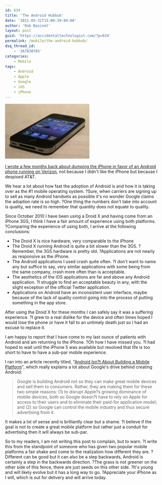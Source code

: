 ```yaml
---
id: 634
title: 'The Android Hubbub'
date: '2011-03-31T15:00:39-04:00'
author: 'Rob Bazinet'
layout: post
guid: 'https://accidentaltechnologist.com/?p=634'
permalink: /mobile/the-android-hubbub/
dsq_thread_id:
    - '267830765'
categories:
    - Mobile
tags:
    - Android
    - Apple
    - Google
    - iOS
    - iPhone
---
```


![Images](/assets/img/2011/03/images.jpeg "images.jpeg")

[I wrote a few months back about dumping the iPhone in favor of an Android phone running on Verizon](https://accidentaltechnologist.com/technology/droid-x-replaces-my-apple-iphone/), not because I didn't like the iPhone but because I despised AT&amp;T.

We hear a lot about how fast the adoption of Android is and how it is taking over as the #1 mobile operating system. ?Sure, when carriers are signing up to sell as many Android handsets as possible it's no wonder Google claims the adoption rate is so high. ?One thing the numbers don't take into account is quality, we need to remember that quantity does not equate to quality.

Since October 2010 I have been using a Droid X and having come from an iPhone 3GS, I think I have a fair amount of experience using both platforms. ?Comparing the experience of using both, I arrive at the following conclusions:

- The Droid X is nice hardware, very comparable to the iPhone
- The Droid X running Android is quite a bit slower than the 3GS. ?Remember, the 3GS hardware is pretty old. ?Applications are not nearly as responsive as the iPhone.
- The Android applications I used crash quite often. ?I don't want to name any but suffice to say, very similar applications with some being from the same company, crash more often than is acceptable.
- The aesthetics of the iOS applications are far and above any Android application. ?I struggle to find an acceptable beauty in any, with the slight exception of the official Twitter application.
- Applications on Android have an inconsistent user interface, maybe because of the lack of quality control going into the process of putting something in the app store.

After using the Droid X for these months I can safely say it was a suffering experience. ?I grew to a real dislike for the device and often times hoped I would lose the phone or have it fall to an untimely death just so I had an excuse to replace it.

I am happy to report that I have come to my last ounce of patients with Android and am returning to the iPhone. ?Oh how I have missed you. ?I had hoped to wait until the iPhone 5 was available but resolved that life is too short to have to have a sub-par mobile experience.

I ran into an article recently titled, "[Android Isn?t About Building a Mobile Platform](https://www.tightwind.net/2011/01/android-isnt-about-building-a-mobile-platform/)", which really explains a lot about Google's drive behind creating Android:

> Google is building Android not so they can make great mobile devices and sell them to consumers. Rather, they are making them for these two simple reasons: (1) to disrupt Apple?s growing dominance of mobile devices, both so Google doesn?t have to rely on Apple for access to their users and to eliminate their paid-for application model; and (2) so Google can control the mobile industry and thus secure advertising from it.

It makes a lot of sense and is brilliantly clear but a shame. ?I believe if the goal is not to create a great mobile platform but rather just a conduit for advertising then it will always be sub-par.

So to my readers, I am not writing this post to complain, but to warn. ?I write this from the standpoint of someone who has given two popular mobile platforms a fair shake and come to the realization how different they are. ?Different can be good but it can also be a step backwards, Android is certainly a step in the backwards direction. ?The grass is not greener on the other side of this fence, there are just seeds on this other side. ?It's young and will likely evolve but it has a long way to go. ?Appreciate your iPhone as I will, which is out for delivery and will arrive today.
